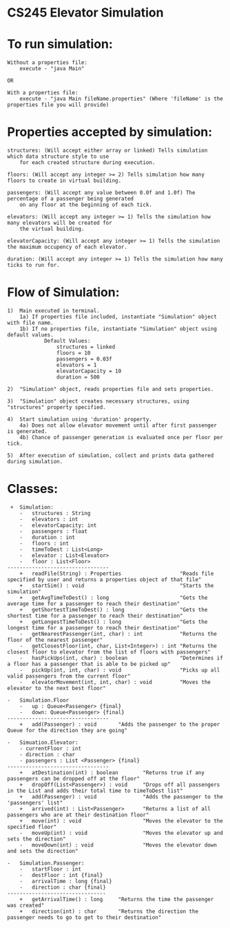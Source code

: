 # CS245 Elevator Simulation

# To run simulation:
    Without a properties file: 
        execute - "java Main"
    
    OR

    With a properties file: 
        execute - "java Main fileName.properties" (Where 'fileName' is the properties file you will provide)


# Properties accepted by simulation:
    structures: (Will accept either array or linked) Tells simulation which data structure style to use
        for each created structure during execution.
        
    floors: (Will accept any integer >= 2) Tells simulation how many floors to create in virtual building.
    
    passengers: (Will accept any value between 0.0f and 1.0f) The percentage of a passenger being generated
        on any floor at the beginning of each tick.

    elevators: (Will accept any integer >= 1) Tells the simulation how many elevators will be created for
        the virtual building.

    elevatorCapacity: (Will accept any integer >= 1) Tells the simulation the maximum occupency of each elevator.
        
    duration: (Will accept any integer >= 1) Tells the simulation how many ticks to run for.


# Flow of Simulation:    
    1)  Main executed in terminal.
        1a) If properties file included, instantiate "Simulation" object with file name.
        1b) If no properties file, instantiate "Simulation" object using default values.
                Default Values:
                    structures = linked
                    floors = 10
                    passengers = 0.03f
                    elevators = 1
                    elevatorCapacity = 10
                    duration = 500

    2)  "Simulation" object, reads properties file and sets properties.  
    
    3)  "Simulation" object creates necessary structures, using "structures" property specified.              

    4)  Start simulation using 'duration' property.
        4a) Does not allow elevator movement until after first passenger is generated.
        4b) Chance of passenger generation is evaluated once per floor per tick.

    5)  After execution of simulation, collect and prints data gathered during simulation.


# Classes:
     +  Simulation:
        -   structures : String
        -   elevators : int
        -   elevatorCapacity: int
        -   passengers : float
        -   duration : int
        -   floors : int
        -   timeToDest : List<Long>
        -   elevator : List<Elevator>
        -   floor : List<Floor>
    ---------------------------------
        +   readFile(String) : Properties                   "Reads file specified by user and returns a properties object of that file"
        +   startSim() : void                               "Starts the simulation"
        +   getAvgTimeToDest() : long                       "Gets the average time for a passenger to reach their destination"
        +   getShortestTimeToDest() : long                  "Gets the shortest time for a passenger to reach their destination"
        +   getLongestTimeToDest() : long                   "Gets the longest time for a passenger to reach their destination"
        -   getNearestPassenger(int, char) : int            "Returns the floor of the nearest passenger"
        -   getClosestFloor(int, char, List<Integer>) : int "Returns the closest floor to elevator from the list of floors with passengers"
        -   hasPickUps(int, char) : boolean                 "Determines if a floor has a passenger that is able to be picked up"
        -   pickUp(int, int, char) : void                   "Picks up all valid passengers from the current floor"
        -   elevatorMovement(int, int, char) : void         "Moves the elevator to the next best floor"

    -   Simulation.Floor
        -   up : Queue<Passenger> {final}
        -   down: Queue<Passenger> {final}
    ---------------------------------
        +   add(Passenger) : void       "Adds the passenger to the proper Queue for the direction they are going"

    -   Simuation.Elevator:
        - currentFloor : int
        - direction : char
        - passengers : List <Passenger> {final}
    ---------------------------------
        +   atDestination(int) : boolean        "Returns true if any passengers can be dropped off at the floor"
        +   dropOff(List<Passenger>) : void     "Drops off all passengers in the List and adds their total time to timeToDest list"
        +   add(Passenger) : void               "Adds the passenger to the 'passengers' list"
        +   arrived(int) : List<Passenger>      "Returns a list of all passengers who are at their destination floor"
        +   move(int) : void                    "Moves the elevator to the specified floor"
        -   moveUp(int) : void                  "Moves the elevator up and sets the direction"
        -   moveDown(int) : void                "Moves the elevator down and sets the direction"

    -   Simulation.Passenger:
        -   startFloor : int
        -   destFloor : int {final}
        -   arrivalTime : long {final}
        -   direction : char {final}
    --------------------------------
        +   getArrivalTime() : long     "Returns the time the passenger was created"
        +   direction(int) : char       "Returns the direction the passenger needs to go to get to their destination" 
